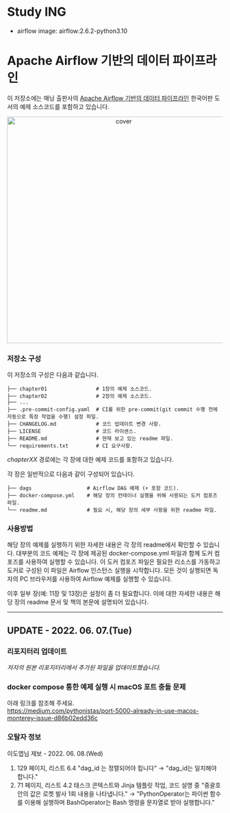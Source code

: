 # Study ING 
- airflow image: airflow:2.6.2-python3.10

# Apache Airflow 기반의 데이터 파이프라인

이 저장소에는 매닝 출판사의 [Apache Airflow 기반의 데이터 파이프라인](https://www.manning.com/books/data-pipelines-with-apache-airflow) 한국어판 도서의 예제 소스코드를 포함하고 있습니다.
<p align="center">
<img width="529" alt="cover" src="https://user-images.githubusercontent.com/8121792/149867441-c538fd39-fb84-4f60-b3e7-52f2611ae81e.png">
</p>

### 저장소 구성

이 저장소의 구성은 다음과 같습니다.

```
├── chapter01                # 1장의 예제 소스코드.
├── chapter02                # 2장의 예제 소스코드.
├── ...
├── .pre-commit-config.yaml  # CI를 위한 pre-commit(git commit 수행 전에 자동으로 특정 작업을 수행) 설정 파일.
├── CHANGELOG.md             # 코드 업데이트 변경 사항.
├── LICENSE                  # 코드 라이센스.
├── README.md                # 현재 보고 있는 readme 파일.
└── requirements.txt         # CI 요구사항.
```

*chapterXX* 경로에는 각 장에 대한 예제 코드를 포함하고 있습니다.

각 장은 일반적으로 다음과 같이 구성되어 있습니다.

```
├── dags                  # Airflow DAG 예제 (+ 포함 코드).
├── docker-compose.yml    # 해당 장의 컨테이너 실행을 위해 사용되는 도커 컴포즈 파일.
└── readme.md             # 필요 시, 해당 장의 세부 사항을 위한 readme 파일.
```
### 사용방법

해당 장의 예제를 실행하기 위한 자세한 내용은 각 장의 readme에서 확인할 수 있습니다. 대부분의 코드 예제는 각 장에 제공된 docker-compose.yml 파일과 함께 도커 컴포즈를 사용하여 실행할 수 있습니다. 이 도커 컴포즈 파일은 필요한 리소스를 가동하고 도커로 구성된 이 파일은 Airflow 인스턴스 실행을 시작합니다. 모든 것이 실행되면 독자의 PC 브라우저를 사용하여 Airflow 예제를 실행할 수 있습니다.

이후 일부 장(예: 11장 및 13장)은 설정이 좀 더 필요합니다. 이에 대한 자세한 내용은 해당 장의 readme 문서 및 책의 본문에 설명되어 있습니다.

---

## UPDATE - 2022. 06. 07.(Tue)

### 리포지터리 업데이트
_저자의 원본 리포지터리에서 추가된 파일을 업데이트했습니다._
  
### docker compose 통한 예제 실행 시 macOS 포트 충돌 문제
아래 링크를 참조해 주세요.  
https://medium.com/pythonistas/port-5000-already-in-use-macos-monterey-issue-d86b02edd36c
  
### 오탈자 정보
이도엽님 제보 - 2022. 06. 08.(Wed)
1. 129 페이지, 리스트 6.4
  "dag_id 는 정렬되어야 힙니다"
  →
  "dag_id는 일치해야 합니다."
2. 71 페이지, 리스트 4.2 태스크 콘텍스트와 Jinja 템플릿 작업, 코드 설명 중
  "중괄호 안의 값은 로켓 발사 1회 내용을 나타냅니다."
  →
  "PythonOperator는 파이썬 함수를 이용해 실행하며 BashOperator는 Bash 명령을 문자열로 받아 실행합니다."
